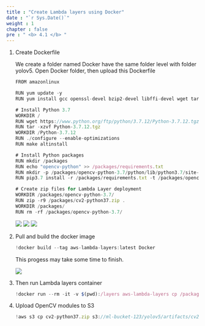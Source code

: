```yaml
---
title : "Create Lambda layers using Docker"
date : "`r Sys.Date()`"
weight : 1
chapter : false
pre : " <b> 4.1 </b> "
---
```



1. Create Dockerfile
    
    We create a folder named Docker have the same folder level with folder yolov5. Open Docker folder, then upload this Dockerfile
    
    ```jsx
    FROM amazonlinux
    
    RUN yum update -y
    RUN yum install gcc openssl-devel bzip2-devel libffi-devel wget tar gzip zip zlib-devel make -y
    
    # Install Python 3.7
    WORKDIR /
    RUN wget https://www.python.org/ftp/python/3.7.12/Python-3.7.12.tgz
    RUN tar -xzvf Python-3.7.12.tgz
    WORKDIR /Python-3.7.12
    RUN ./configure --enable-optimizations
    RUN make altinstall
    
    # Install Python packages
    RUN mkdir /packages
    RUN echo "opencv-python" >> /packages/requirements.txt
    RUN mkdir -p /packages/opencv-python-3.7/python/lib/python3.7/site-packages
    RUN pip3.7 install -r /packages/requirements.txt -t /packages/opencv-python-3.7/python/lib/python3.7/site-packages
    
    # Create zip files for Lambda Layer deployment
    WORKDIR /packages/opencv-python-3.7/
    RUN zip -r9 /packages/cv2-python37.zip .
    WORKDIR /packages/
    RUN rm -rf /packages/opencv-python-3.7/
    ```
    
    ![](images/lambda/006.png)
    ![](images/lambda/007.png)
    ![](images/lambda/008.png)
    
2. Pull and build the docker image
    
    ```jsx
    !docker build --tag aws-lambda-layers:latest Docker
    ```
    
    This progess may take some time to finish.
    
    ![](images/lambda/buildimage.png)
    
3. Then run Lambda layers container
    
    ```jsx
    !docker run --rm -it -v $(pwd):/layers aws-lambda-layers cp /packages/cv2-python37.zip /layers
    ```
    
4. Upload OpenCV modules to S3
    
    ```jsx
    !aws s3 cp cv2-python37.zip s3://ml-bucket-123/yolov5/artifacts/cv2-python37.zip
    ```
    
